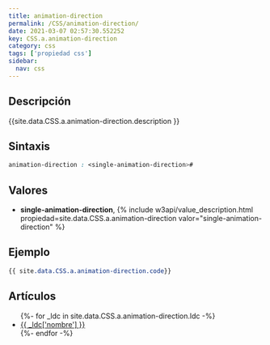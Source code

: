 ```yaml
---
title: animation-direction
permalink: /CSS/animation-direction/
date: 2021-03-07 02:57:30.552252
key: CSS.a.animation-direction
category: css
tags: ['propiedad css']
sidebar: 
  nav: css
---
```


## Descripción
{{site.data.CSS.a.animation-direction.description }}

## Sintaxis
~~~css
animation-direction : <single-animation-direction>#
~~~

## Valores
* **single-animation-direction**,  {% include w3api/value_description.html propiedad=site.data.CSS.a.animation-direction valor="single-animation-direction" %}

## Ejemplo
~~~css
{{ site.data.CSS.a.animation-direction.code}}
~~~

## Artículos
<ul>
{%- for _ldc in site.data.CSS.a.animation-direction.ldc -%}
   <li>
       <a href="{{_ldc['url'] }}">{{ _ldc['nombre'] }}</a>
   </li>
{%- endfor -%}
</ul>

